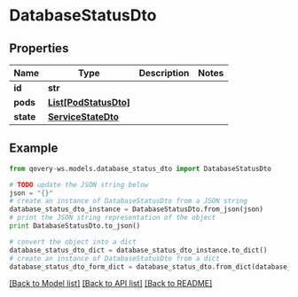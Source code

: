 # DatabaseStatusDto


## Properties
Name | Type | Description | Notes
------------ | ------------- | ------------- | -------------
**id** | **str** |  | 
**pods** | [**List[PodStatusDto]**](PodStatusDto.md) |  | 
**state** | [**ServiceStateDto**](ServiceStateDto.md) |  | 

## Example

```python
from qovery-ws.models.database_status_dto import DatabaseStatusDto

# TODO update the JSON string below
json = "{}"
# create an instance of DatabaseStatusDto from a JSON string
database_status_dto_instance = DatabaseStatusDto.from_json(json)
# print the JSON string representation of the object
print DatabaseStatusDto.to_json()

# convert the object into a dict
database_status_dto_dict = database_status_dto_instance.to_dict()
# create an instance of DatabaseStatusDto from a dict
database_status_dto_form_dict = database_status_dto.from_dict(database_status_dto_dict)
```
[[Back to Model list]](../README.md#documentation-for-models) [[Back to API list]](../README.md#documentation-for-api-endpoints) [[Back to README]](../README.md)



